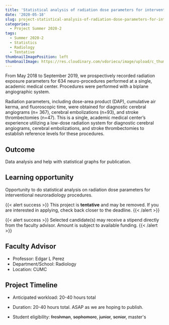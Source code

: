 ```yaml
---
title: 'Statistical analysis of radiation dose parameters for interventional neuroradiology procedures'
date: '2020-05-18'
slug: project-statistical-analysis-of-radiation-dose-parameters-for-interventional-neuroradiology-procedures
categories:
  - Project Summer 2020-2
tags:
  - Summer 2020-2
  - Statistics
  - Radiology
  - Tentative
thumbnailImagePosition: left
thumbnailImage: https://res.cloudinary.com/vdoriecu/image/upload/c_thumb,w_200,g_face/v1590008990/radiology_bi4dxk.png
---
```

From May 2018 to September 2019, we prospectively recorded radiation exposure parameters for 634 neuro-procedures performed at a single, academic medical center. Procedures were performed with a biplane angiographic system.

<!--more-->

Radiation parameters, including dose-area product (DAP), cumulative air kerma, and fluoroscopic time, were obtained for diagnostic cerebral angiograms (n= 367), cerebral embolizations (n=93), and stroke thrombectomies (n=47). 
This is a single, academic medical center’s experience utilizing a low-dose radiation system for diagnostic cerebral angiograms, cerebral embolizations, and stroke thrombectomies to establish reference levels for these procedures.

## Outcome

Data analysis and help with statistical graphs for publication.

## Learning opportunity

Opportunity to do statistical analysis on radiation dose parameters for interventional neuroradiology procedures.

{{< alert success >}}
This project is **tentative** and may be removed. If you are interested in applying, check back closer to the deadline.
{{< /alert >}}

{{< alert success >}}
Selected candidate(s) may receive a stipend directly from the faculty advisor. Amount is subject to available funding.
{{< /alert >}}

## Faculty Advisor
+ Professor: Edgar L Perez
+ Department/School: Radiology
+ Location: CUMC

## Project Timeline
+ Anticipated workload: 20-40 hours total
+ Duration: 20-40 hours total. ASAP as we are hoping to publish.

+ Student eligibility: ~~freshman~~, ~~sophomore~~, ~~junior~~, ~~senior~~, master's

